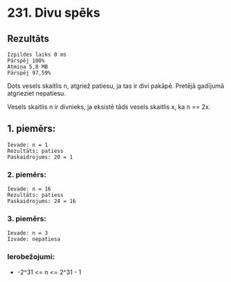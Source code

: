 # 231. Divu spēks


## Rezultāts
```
Izpildes laiks 0 ms
Pārspēj 100%
Atmiņa 5,8 MB
Pārspēj 97,59%
```

Dots vesels skaitlis n, atgriež patiesu, ja tas ir divi pakāpē. Pretējā gadījumā atgrieziet nepatiesu.

Vesels skaitlis n ir divnieks, ja eksistē tāds vesels skaitlis x, ka n == 2x.

 

## 1. piemērs:
```
Ievade: n = 1
Rezultāts: patiess
Paskaidrojums: 20 = 1
```
### 2. piemērs:
```
Ievade: n = 16
Rezultāts: patiess
Paskaidrojums: 24 = 16
```
### 3. piemērs:
```
Ievade: n = 3
Izvade: nepatiesa
  ```

### Ierobežojumi:
- -2^31 <= n <= 2^31 - 1